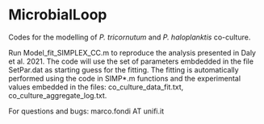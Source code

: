 # MicrobialLoop
Codes for the modelling of _P. tricornutum_ and _P. haloplanktis_ co-culture.

Run Model_fit_SIMPLEX_CC.m to reproduce the analysis presented in Daly et al. 2021. The code will use the set of parameters embdedded in the file SetPar.dat as starting guess for the fitting. The fitting is automatically performed using the code in SIMP*.m functions and the experimental values embedded in the files: co_culture_data_fit.txt, co_culture_aggregate_log.txt.

For questions and bugs: marco.fondi AT unifi.it


